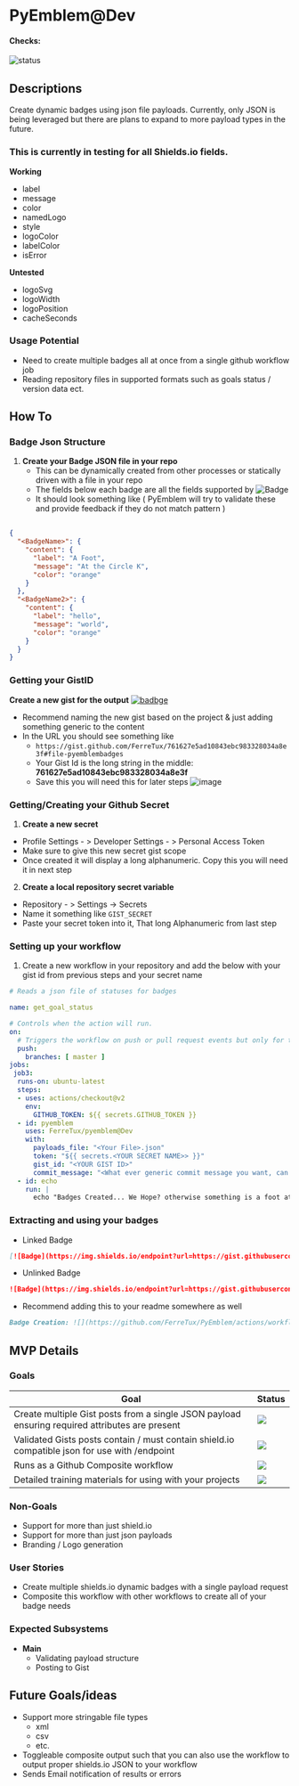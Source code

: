 # PyEmblem@Dev

#### Checks:
![status](https://github.com/FerreTux/PyEmblem/actions/workflows/create_badges.yml/badge.svg)

## Descriptions
Create dynamic badges using json file payloads. 
Currently, only JSON is being leveraged but there are plans to expand to more payload types in the future.

### This is currently in testing for all Shields.io fields. 
**Working**
- label
- message
- color
- namedLogo
- style
- logoColor
- labelColor
- isError

**Untested**

- logoSvg
- logoWidth
- logoPosition
- cacheSeconds

### Usage Potential
- Need to create multiple badges all at once from a single github workflow job
- Reading repository files in supported formats such as goals status / version data ect.

## How To
### Badge Json Structure
1. **Create your Badge JSON file in your repo**
   - This can be dynamically created from other processes or statically driven with a file in your repo
   - The fields below each badge are all the fields supported by ![Badge](https://img.shields.io/endpoint?url=https://gist.githubusercontent.com/FerreTux/761627e5ad10843ebc983328034a8e3f/raw/ShieldsBadge) 
   - It should look something like ( PyEmblem will try to validate these and provide feedback if they do not match pattern )
```json
  
{
  "<BadgeName>": {
    "content": {
      "label": "A Foot",
      "message": "At the Circle K",
      "color": "orange"
    }
  },
  "<BadgeName2>": {
    "content": {
      "label": "hello",
      "message": "world",
      "color": "orange"
    }
  }
}
```

### Getting your GistID
**Create a new gist for the output** [![badbge](https://img.shields.io/endpoint?url=https://gist.githubusercontent.com/FerreTux/761627e5ad10843ebc983328034a8e3f/raw/GistBadge)](https://gist.github.com/) 
  - Recommend naming the new gist based on the project & just adding something generic to the content 
  - In the URL you should see something like 
     - ```https://gist.github.com/FerreTux/761627e5ad10843ebc983328034a8e3f#file-pyemblembadges```
     - Your Gist Id is the long string in the middle: **761627e5ad10843ebc983328034a8e3f**
     - Save this you will need this for later steps
  ![image](https://i.imgur.com/0mFh5Kf.png)
       
### Getting/Creating your Github Secret
1. **Create a new secret** 
  - Profile Settings - > Developer Settings - > Personal Access Token
  - Make sure to give this new secret gist scope  
  - Once created it will display a long alphanumeric.  Copy this you will need it in next step
2. **Create a local repository secret variable** 
  - Repository - > Settings -> Secrets
  - Name it something like ``` GIST_SECRET ```
  - Paste your secret token into it,  That long Alphanumeric from last step

### Setting up your workflow
1. Create a new workflow in your repository and add the below with your gist id from previous steps and your secret name
```yaml
# Reads a json file of statuses for badges

name: get_goal_status

# Controls when the action will run. 
on:
  # Triggers the workflow on push or pull request events but only for the master branch
  push:
    branches: [ master ]
jobs:
 job3:
  runs-on: ubuntu-latest
  steps:
  - uses: actions/checkout@v2
    env:
      GITHUB_TOKEN: ${{ secrets.GITHUB_TOKEN }}
  - id: pyemblem
    uses: FerreTux/pyemblem@Dev
    with:
      payloads_file: "<Your File>.json"
      token: "${{ secrets.<YOUR SECRET NAME>> }}"
      gist_id: "<YOUR GIST ID>"
      commit_message: "<What ever generic commit message you want, can be nonsense>"
  - id: echo
    run: |
      echo "Badges Created... We Hope? otherwise something is a foot at the Circle K"
```


### Extracting and using your badges
- Linked Badge
```md
[![Badge](https://img.shields.io/endpoint?url=https://gist.githubusercontent.com/<UserName>/<GistID>/raw/<BadgeName>)](httpe://place.tolink.to)
```
- Unlinked Badge
```md
![Badge](https://img.shields.io/endpoint?url=https://gist.githubusercontent.com/<UserName>/<GistID>/raw/<BadgeName>)
```

- Recommend adding this to your readme somewhere as well
```md
Badge Creation: ![](https://github.com/FerreTux/PyEmblem/actions/workflows/your_workflow.yaml/badge.svg)
```


## MVP Details

###  Goals  

| Goal | Status |
| - | - |
| Create multiple Gist posts from a single JSON payload ensuring required attributes are present | ![](https://img.shields.io/endpoint?url=https://gist.githubusercontent.com/FerreTux/761627e5ad10843ebc983328034a8e3f/raw/GoalBadge1) |
| Validated Gists posts contain / must contain shield.io compatible json for use with /endpoint | ![](https://img.shields.io/endpoint?url=https://gist.githubusercontent.com/FerreTux/761627e5ad10843ebc983328034a8e3f/raw/GoalBadge2) |
| Runs as a Github Composite workflow | ![](https://img.shields.io/endpoint?url=https://gist.githubusercontent.com/FerreTux/761627e5ad10843ebc983328034a8e3f/raw/GoalBadge3) |
| Detailed training materials for using with your projects | ![](https://img.shields.io/endpoint?url=https://gist.githubusercontent.com/FerreTux/761627e5ad10843ebc983328034a8e3f/raw/GoalBadge4) |

### Non-Goals
- Support for more than just shield.io
- Support for more than just json payloads
- Branding / Logo generation

### User Stories
- Create multiple shields.io dynamic badges with a single payload request
- Composite this workflow with other workflows to create all of your badge needs

### Expected Subsystems
- **Main**
  - Validating payload structure
  - Posting to Gist
  
    
## Future Goals/ideas
- Support more stringable file types
  - xml
  - csv 
  - etc.
- Toggleable composite output such that you can also use the workflow to output proper shields.io JSON to your workflow
- Sends Email notification of results or errors